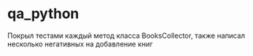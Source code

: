 # qa_python

Покрыл тестами каждый метод класса BooksCollector, также написал несколько негативных на добавление книг